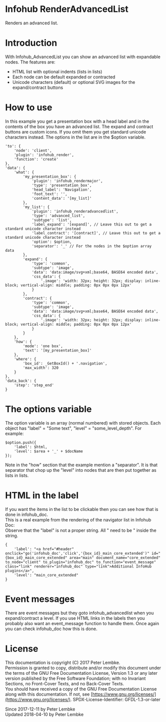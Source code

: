 # Infohub RenderAdvancedList

Renders an advanced list.

# Introduction

With Infohub_AdvancedList you can show an advanced list with expandable nodes. The features are:

- HTML list with optional indents (lists in lists)
- Each node can be default expanded or contracted
- Unicode characters (default) or optional SVG images for the expand/contract buttons

# How to use

In this example you get a presentation box with a head label and in the contents of the box you have an advanced list.
The expand and contract buttons are custom icons. If you omit them you get standard unicode characters instead. The
options in the list are in the $option variable.

```
'to': {
    'node': 'client',
    'plugin': 'infohub_render',
    'function': 'create'
},
'data': {
    'what': {
        'my_presentation_box': {
            'plugin': 'infohub_rendermajor',
            'type': 'presentation_box',
            'head_label': 'Navigation',
            'foot_text': '',
            'content_data': '[my_list]'
        },
        'my_list': {
            'plugin': 'infohub_renderadvancedlist',
            'type': 'advanced_list',
            'subtype': 'list',
            'label_expand': '[expand]', // Leave this out to get a standard unicode character instead
            'label_contract': '[contract]', // Leave this out to get a standard unicode character instead
            'option': $option,
            'separator': '_' // For the nodes in the $option array data
        },
        'expand': {
            'type': 'common',
            'subtype': 'image',
            'data': 'data:image/svg+xml;base64, BASE64 encoded data',
            'css_data': {
                '.image': 'width: 32px; height: 32px; display: inline-block; vertical-align: middle; padding: 0px 0px 0px 12px'
            }
        },
        'contract': {
            'type': 'common',
            'subtype': 'image',
            'data': 'data:image/svg+xml;base64, BASE64 encoded data',
            'css_data': {
                '.image': 'width: 32px; height: 32px; display: inline-block; vertical-align: middle; padding: 0px 0px 0px 12px'
            }
        }
    },
    'how': {
        'mode': 'one box',
        'text': '[my_presentation_box]'
    },
    'where': {
        'box_id': _GetBoxId() + '.navigation',
        'max_width': 320
    }
},
'data_back': {
    'step': 'step_end'
}
```

# The options variable

The option variable is an array (normal numbered) with stored objects. Each object has "label" = "Some text", "level"
= "some_level_depth". For example:

```
$option.push({
    'label': $html,
    'level': $area + '_' + $docName
});
```

Note in the "how" section that the example mention a "separator". It is that separator that chop up the "level" into
nodes that are then put together as lists in lists.

# HTML in the label

If you want the items in the list to be clickable then you can see how that is done in infohub_doc.  
This is a real example from the rendering of the navigator list in Infohub Doc:  
Observe that the "label" is not a proper string. All " need to be \" inside the string.

```
{
    'label': "<a href="#header" onclick="go('infohub_doc','click','{box_id}_main_core_extended')" id="{box_id}_main_core_extended" area="main" document_name="core_extended" to_node="client" to_plugin="infohub_doc" to_function="event_message" class="link" renderer="infohub_doc" type="link">Additional InfoHub plugins</a>",
    'level': "main_core_extended"
}
```

# Event messages

There are event messages but they goto infohub_advancedlist when you expand/contract a level. If you use HTML links in
the labels then you probably also want an event_message function to handle them. Once again you can check infohub_doc
how this is done.

# License

This documentation is copyright (C) 2017 Peter Lembke.  
Permission is granted to copy, distribute and/or modify this document under the terms of the GNU Free Documentation
License, Version 1.3 or any later version published by the Free Software Foundation; with no Invariant Sections, no
Front-Cover Texts, and no Back-Cover Texts.  
You should have received a copy of the GNU Free Documentation License along with this documentation. If not,
see [https://www.gnu.org/licenses/](https://www.gnu.org/licenses/). SPDX-License-Identifier: GFDL-1.3-or-later

Since 2017-12-11 by Peter Lembke  
Updated 2018-04-10 by Peter Lembke  
